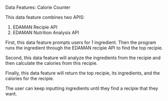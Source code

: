 Data Features: Calorie Counter

This data feature combines two APIS:
1. EDAMAN Recipie API
2. EDAMAN Nutrition Analysis API

First, this data feature prompts users for 1 ingredient. Then the program runs the ingredient through the EDAMAN recipie API to find the top recipie. 

Second, this data feature will analyze the ingredients from the recipie and then calculate the calories from this recipie.

Finally, this data feature will return the top recipie, its ingredients, and the calories for the recipie.

The user can keep inputting ingredients until they find a recipie that they want.
